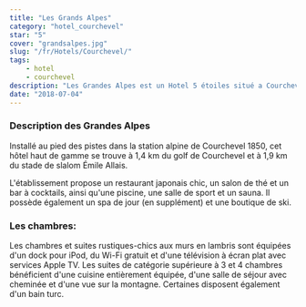 ```yaml
---
title: "Les Grands Alpes"
category: "hotel_courchevel"
star: "5"
cover: "grandsalpes.jpg"
slug: "/fr/Hotels/Courchevel/"
tags:
    - hotel
    - courchevel
description: "Les Grandes Alpes est un Hotel 5 étoiles situé a Courchevel 1850. "
date: "2018-07-04"
--- 
```


### Description des Grandes Alpes
Installé au pied des pistes dans la station alpine de Courchevel 1850, cet hôtel haut de gamme se trouve à 1,4 km du golf de Courchevel et à 1,9 km du stade de slalom Émile Allais. 

L'établissement propose un restaurant japonais chic, un salon de thé et un bar à cocktails, ainsi qu'une piscine, une salle de sport et un sauna. Il possède également un spa de jour (en supplément) et une boutique de ski.

### Les chambres:
Les chambres et suites rustiques-chics aux murs en lambris sont équipées d'un dock pour iPod, du Wi-Fi gratuit et d'une télévision à écran plat avec services Apple TV. Les suites de catégorie supérieure à 3 et 4 chambres bénéficient d'une cuisine entièrement équipée, d'une salle de séjour avec cheminée et d'une vue sur la montagne. Certaines disposent également d'un bain turc.